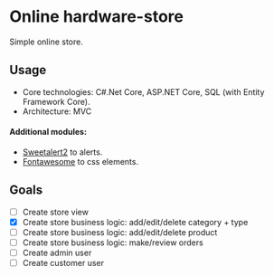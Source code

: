 # Online hardware-store
Simple online store. 

## Usage
* Core technologies: C#.Net Core, ASP.NET Core, SQL (with Entity Framework Core).
* Architecture: MVC

#### Additional modules:
* [Sweetalert2](https://sweetalert2.github.io/#download) to alerts.
* [Fontawesome](https://fontawesome.com/) to css elements.

## Goals
- [ ] Create store view
- [X] Create store business logic: add/edit/delete category + type
- [ ] Create store business logic: add/edit/delete product
- [ ] Create store business logic: make/review orders
- [ ] Create admin user
- [ ] Create customer user
